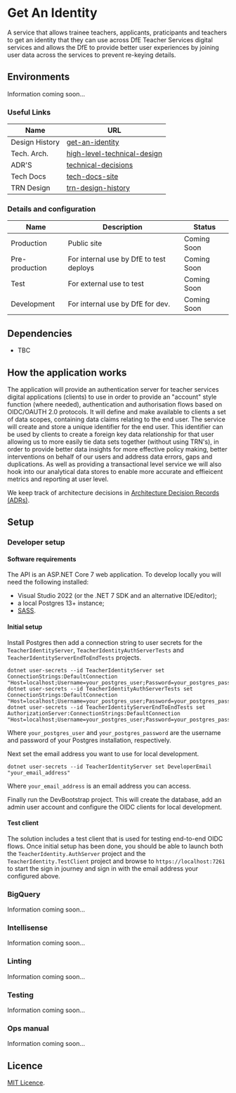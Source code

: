 # Get An Identity

A service that allows trainee teachers, applicants, praticipants and teachers to get an identity that they can use across
DfE Teacher Services digital services and allows the DfE to provide better user experiences by joining user data across the services
to prevent re-keying details.

## Environments
Information coming soon...

### Useful Links

| Name           | URL                                                                                                            |
| -------------- | -------------------------------------------------------------------------------------------------------------- |
| Design History | [get-an-identity](https://tra-digital-design-history.herokuapp.com/get-an-identity/)                 |
| Tech. Arch.    | [high-level-technical-design](/docs/images/get-an-identity-v-hld.jpg) |
| ADR'S          | [technical-decisions](/docs/architecture/decisions/) |
| Tech Docs      | [tech-docs-site](https://teacher-services-tech-docs.london.cloudapps.digital/) |
| TRN Design     | [trn-design-history](https://tra-digital-design-history.herokuapp.com/teacher-self-service-portal/trn-holders/) |

### Details and configuration

| Name           | Description                                   | Status
| -------------- | --------------------------------------------- | -------------- |
| Production     | Public site                                   | Coming Soon    |
| Pre-production | For internal use by DfE to test deploys       | Coming Soon    |
| Test           | For external use to test                      | Coming Soon    |
| Development    | For internal use by DfE for dev.              | Coming Soon    |

## Dependencies

- TBC

## How the application works

The application will provide an authentication server for teacher services digital applications (clients) to use in order to provide
an "account" style function (where needed), authentication and authorisation flows based on OIDC/OAUTH 2.0 protocols. It will define
and make available to clients a set of data scopes, containing data claims relating to the end user. The service will create and store a
unique identifier for the end user. This identifier can be used by clients to create a foreign key data relationship for that user allowing us to
more easily tie data sets together (without using TRN's), in order to provide better data insights for more effective policy making,
better interventions on behalf of our users and address data errors, gaps and duplications. As well as providing a transactional level
service we will also hook into our analytical data stores to enable more accurate and effieicent metrics and reporting at user level.

We keep track of architecture decisions in [Architecture Decision Records
(ADRs)](/adr/).

## Setup

### Developer setup

#### Software requirements

The API is an ASP.NET Core 7 web application. To develop locally you will need the following installed:
- Visual Studio 2022 (or the .NET 7 SDK and an alternative IDE/editor);
- a local Postgres 13+ instance;
- [SASS]( https://sass-lang.com/install).

#### Initial setup

Install Postgres then add a connection string to user secrets for the `TeacherIdentityServer`, `TeacherIdentityAuthServerTests` and `TeacherIdentityServerEndToEndTests` projects.

```shell
dotnet user-secrets --id TeacherIdentityServer set ConnectionStrings:DefaultConnection "Host=localhost;Username=your_postgres_user;Password=your_postgres_password;Database=teacher_identity"
dotnet user-secrets --id TeacherIdentityAuthServerTests set ConnectionStrings:DefaultConnection "Host=localhost;Username=your_postgres_user;Password=your_postgres_password;Database=teacher_identity_tests"
dotnet user-secrets --id TeacherIdentityServerEndToEndTests set AuthorizationServer:ConnectionStrings:DefaultConnection "Host=localhost;Username=your_postgres_user;Password=your_postgres_password;Database=teacher_identity_e2etests"
```
Where `your_postgres_user` and `your_postgres_password` are the username and password of your Postgres installation, respectively.

Next set the email address you want to use for local development.

```shell
dotnet user-secrets --id TeacherIdentityServer set DeveloperEmail "your_email_address"
```
Where `your_email_address` is an email address you can access.

Finally run the DevBootstrap project. This will create the database, add an admin user account and configure the OIDC clients for local development.

#### Test client

The solution includes a test client that is used for testing end-to-end OIDC flows.
Once initial setup has been done, you should be able to launch both the `TeacherIdentity.AuthServer` project and the `TeacherIdentity.TestClient` project and browse to `https://localhost:7261` to start the sign in journey and sign in with the email address your configured above.


### BigQuery

Information coming soon...

### Intellisense

Information coming soon...

### Linting

Information coming soon...

### Testing

Information coming soon...

### Ops manual

Information coming soon...

## Licence

[MIT Licence](LICENCE).
